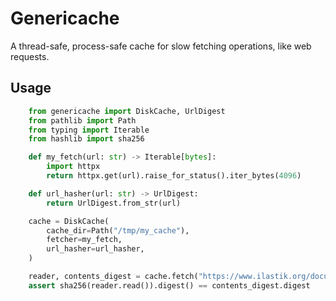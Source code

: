 # Genericache

A thread-safe, process-safe cache for slow fetching operations, like web requests.

## Usage

```python
    from genericache import DiskCache, UrlDigest
    from pathlib import Path
    from typing import Iterable
    from hashlib import sha256

    def my_fetch(url: str) -> Iterable[bytes]:
        import httpx
        return httpx.get(url).raise_for_status().iter_bytes(4096)

    def url_hasher(url: str) -> UrlDigest:
        return UrlDigest.from_str(url)

    cache = DiskCache(
        cache_dir=Path("/tmp/my_cache"),
        fetcher=my_fetch,
        url_hasher=url_hasher,
    )

    reader, contents_digest = cache.fetch("https://www.ilastik.org/documentation/pixelclassification/snapshots/training2.png")
    assert sha256(reader.read()).digest() == contents_digest.digest
```
